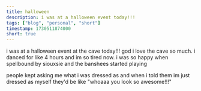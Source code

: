 ```yaml
---
title: halloween
description: i was at a halloween event today!!!
tags: ["blog", "personal", "short"]
timestamp: 1730511874000
short: true
---
```

i was at a halloween event at the cave today!!! god i love the cave so much. i danced for like 4 hours and im so tired now. i was so happy when spellbound by siouxsie and the banshees started playing

people kept asking me what i was dressed as and when i told them im just dressed as myself they'd be like "whoaaa you look so awesome!!!"